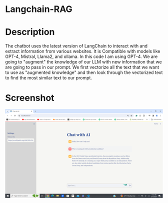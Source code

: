 # Langchain-RAG

# Description 
The chatbot uses the latest version of LangChain to interact with and extract information from various websites. It is Compatible with models like GPT-4, Mistral, Llama2, and ollama. In this code I am using GPT-4. We are going to "augment" the knowledge of our LLM with new information that we are going to pass in our prompt. We first vectorize all the text that we want to use as "augmented knowledge" and then look through the vectorized text to find the most similar text to our prompt.

# Screenshot
![Screenshot of the Site](./images/rag.png?raw=true)